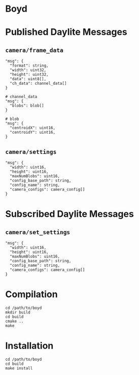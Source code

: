 Boyd
======


Published Daylite Messages
==========================

`camera/frame_data`
-------------------

```
"msg": {
  "format": string,
  "width": uint32,
  "height": uint32,
  "data": uint8[],
  "ch_data": channel_data[]
}

# channel_data
"msg": {
  "blobs": blob[]
}

# blob
"msg": {
  "centroidX": uint16,
  "centroidY": uint16,
}
```

`camera/settings`
-------------------

```
"msg": {
  "width": uint16,
  "height": uint16,
  "maxNumBlobs": uint16,
  "config_base_path": string,
  "config_name": string,
  "camera_configs": camera_config[]
}
```

Subscribed Daylite Messages
==========================

`camera/set_settings`
-------------------

```
"msg": {
  "width": uint16,
  "height": uint16,
  "maxNumBlobs": uint16,
  "config_base_path": string,
  "config_name": string,
  "camera_configs": camera_config[]
}
```

Compilation
===============

    cd /path/to/boyd
    mkdir build
    cd build
    cmake ..
    make

Installation
=============

    cd /path/to/boyd
    cd build
    make install
